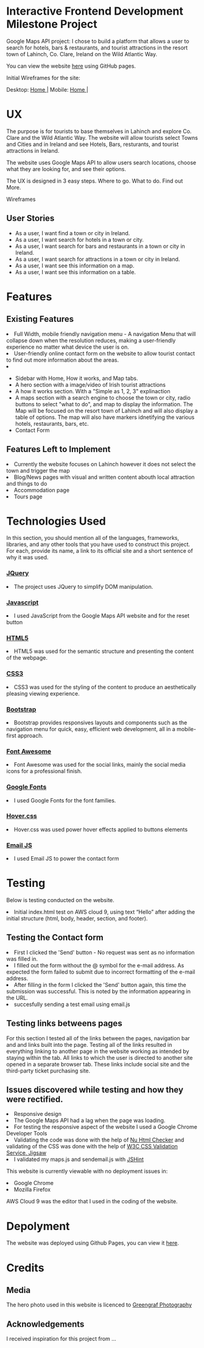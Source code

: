 <h1>Interactive Frontend Development Milestone Project</h1>

Google Maps API project: I chose to build a platform that allows a user to search for hotels, bars & restaurants, and tourist attractions in the resort town of Lahinch, Co. Clare, Ireland on the Wild Atlantic Way.  

You can view the website <a href="https://tobinwebdesign.github.io/Interactive-Frontend-Development-Milestone-Project/">here</a> using GitHub pages.

Initial Wireframes for the site:

Desktop: <a href="#">Home </a>| 
Mobile: <a href="#">Home </a>| 

<h1>UX</h1>

The purpose is for tourists to base themselves in Lahinch and explore Co. Clare and the Wild Atlantic Way. The website will allow tourists select Towns and Cities and in Ireland and see Hotels, Bars, resturants, and tourist attractions in Ireland. 

The website uses Google Maps API to allow users search locations, choose what they are looking for, and see their options. 

The UX is designed in 3 easy steps. Where to go. What to do. Find out More.

Wireframes


<h2>User Stories </h2>
<ul>
  <li>As a user, I want find a town or city in Ireland.</li>
<li>As a user, I want search for hotels in a town or city.</li>
<li>As a user, I want search for bars and restaurants in a town or city in Ireland.</li>
<li>As a user, I want search for attractions in a town or city in Ireland.</li>
<li>As a user, I want see this information on a map.</li>
<li>As a user, I want see this information on a table.</li>
</ul>

<h1> Features</h1>

<h2>Existing Features</h2>

<li>Full Width, mobile friendly navigation menu - A navigation Menu that will collapse down when the resolution reduces, making a user-friendly experience no matter what device the user is on.</li>

<li>User-friendly online contact form on the website to allow tourist contact to find out more information about the areas.</li>
<li></li>

<ul>
  <li>Sidebar with Home, How it works, and Map tabs. </li>
  <li>A hero section with a image/video of Irish tourist attractions</li>
<li>A how it works section. With a "Simple as 1, 2, 3" explinaction</li>
<li>A maps section with a search engine to choose the town or city, radio buttons to select "what to do", and map to display the information. The Map will be focused on the resort town of Lahinch and will also display a table of options. The map will also have markers idnetifying the various hotels, restaurants, bars, etc. </li>
<li>Contact Form</li>
</ul>

<h2>Features Left to Implement</h2>
<li>Currently the website focuses on Lahinch however it does not select the town and trigger the map</li>
<li>Blog/News pages with visual and written content abouth local attraction and things to do</li>
<li>Accommodation page</li>
<li>Tours page</li>


<h1>Technologies Used</h1>
In this section, you should mention all of the languages, frameworks, libraries, and any other tools that you have used to construct this project. For each, provide its name, a link to its official site and a short sentence of why it was used.
<h3><a href="https://jquery.com/">JQuery</a></h3>
<li>The project uses JQuery to simplify DOM manipulation.</li>
<h3><a href="https://developer.mozilla.org/en-US/docs/Web/JavaScript">Javascript</a></h3>
<li>I used JavaScript from the Google Maps API website and for the reset button</li>
<h3><a href="https://en.wikipedia.org/wiki/HTML5">HTML5</h3></a>
<li>HTML5 was used for the semantic structure and presenting the content of the webpage.</li>
<h3><a href="https://developer.mozilla.org/en-US/docs/Web/CSS/CSS3">CSS3</h3></a>
<li>CSS3 was used for the styling of the content to produce an aesthetically pleasing viewing experience.</li>
<h3><a href="https://getbootstrap.com/">Bootstrap</h3></a>
<li>Bootstrap provides responsives layouts and components such as the navigation menu for quick, easy, efficient web development, all in a mobile-first approach.</li>
<h3><a href="https://fontawesome.com/">Font Awesome</h3></a>
<li>Font Awesome was used for the social links, mainly the social media icons for a professional finish.</li>
<h3><a href="https://fonts.google.com/">Google Fonts</h3></a>
<li>I used Google Fonts for the font families.</li>
<h3><a href="http://ianlunn.github.io/Hover/">Hover.css</h3></a>
<li>Hover.css was used power hover effects applied to buttons elements</li>
<h3><a href="https://www.emailjs.com/">Email JS</h3></a>
<li>I used Email JS to power the contact form</li>


<h1>Testing</h1>

Below is testing conducted on the website.

 <li>Initial index.html test on AWS cloud 9, using text “Hello” after adding the initial structure (html, body, header, section, and footer). </li>
 
<h2>Testing the Contact form</h2>
<li>First I clicked the 'Send' button - No request was sent as no information was filled in.</li>
<li>I filled out the form without the @ symbol for the e-mail address. As expected the form failed to submit due to incorrect formatting of the e-mail address.</li>
<li>After filling in the form I clicked the 'Send' button again, this time the submission was successful. This is noted by the information appearing in the URL.</li>
<li>succesfully sending a test email using email.js</li>
 
<h2>Testing links betweens pages</h2>
For this section I tested all of the links between the pages, navigation bar and and links built into the page. Testing all of the links resulted in everything linking to another page in the website working as intended by staying within the tab.
All links to which the user is directed to another site opened in a separate browser tab. These links include social site and the third-party ticket purchasing site.
 
<h2>Issues discovered while testing and how they were rectified.</h2>
<li>Responsive design </li>
<li>The Google Maps API had a lag when the page was loading. 
<li>For testing the responsive aspect of the website I used a Google Chrome Developer Tools</li>
<li>Validating the code was done with the help of <a href="https://validator.w3.org/nu/#textarea">Nu Html Checker</a> and validating of the CSS was done with the help of <a href="https://jigsaw.w3.org/css-validator/">W3C CSS Validation Service, Jigsaw</a></li>
<li>I validated my maps.js and sendemail.js with <a href="https://jshint.com/">JSHint</a></li>

This website is currently viewable with no deployment issues in:
<li>Google Chrome</li>
<li>Mozilla Firefox</li>

AWS Cloud 9 was the editor that I used in the coding of the website.


<h1>Depolyment</h1>
The website was deployed using Github Pages, you can view it <a href="https://tobinwebdesign.github.io/ucfd-milestone-project/">here</a>.
<h1>Credits</h1>

<h2>Media</h2>

The hero photo used in this website is licenced to <a href="https://www.greengrafphotography.com/">Greengraf Photography </a>

<h2>Acknowledgements</h2>

I received inspiration for this project from ...

